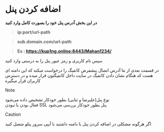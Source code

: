# اضافه کردن پنل

 **در این بخش آدرس پنل خود را بصورت کامل وارد کنید**

> **ip:port/url-path**

> **sub.domain.com/url-path**

> **Ex : https://kup1ng.online:8443/Mahan1234/**

سپس نام کاربری و رمز عبور پنل را به درستی وارد کنید

در قسمت بعدی از ما آدرس اتصال پیشفرض کانفیگ را درخواست میکنه که این دامنه ای هست که هنگام نشان دادن کانفیگ در سایت داخل کانفیگتون قرار میده و در دسترس کاربران قرار میگیره

> [!NOTE]
> نوع پنل(علیرضا و ثنایی) بطور خودکار تشخیص داده می‌شود
> <br>
> فعال بودن یا نبودن SSL پنل بطور خودکار بررسی می‌شود

> [!CAUTION]
> اگر هرگونه مشکلی در اضافه کردن پنل با دامنه داشتید با آیپی سرور پنلو متصل کنید
